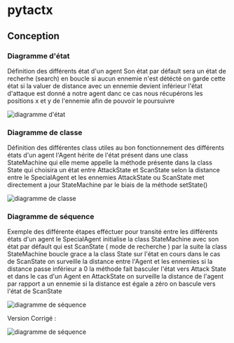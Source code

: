 # pytactx

## Conception
### Diagramme d'état
<p>Définition des différents état d'un agent Son état par défault sera un état de recherhe (search) en boucle si aucun ennemie n'est détécté on garde cette état si la valuer de distance avec un ennemie devient inférieur l'état d'attaque est donné a notre agent danc ce cas nous récupérons les positions x et y de l'ennemie afin de pouvoir le poursuivre </p>
<img src="https://mermaid.ink/img/pako:eNpFUMsKwkAM_JWQo1gRj4UWBD166tH1EHaDLbKprKm4iP_udtdHLhlmhiGTJ9rRMdZ4U1LeDXQO5Kv7xgikOS5OUFUtdEzB9oUrONNbVbIXqIHOLLpyQwoRy9DCung_hn_Ez_uApoHHXoR9BGOExOWVxTiLsYglCJfoOXgaXDr1OXMGtWfPBusEHYWLQSOv5KNJxy6KxVrDxEucru7f7EuyG3QMh1I9f-D1BnrwVW0?type=png)](https://mermaid.live/edit#pako:eNpFUMsKwkAM_JWQo1gRj4UWBD166tH1EHaDLbKprKm4iP_udtdHLhlmhiGTJ9rRMdZ4U1LeDXQO5Kv7xgikOS5OUFUtdEzB9oUrONNbVbIXqIHOLLpyQwoRy9DCung_hn_Ez_uApoHHXoR9BGOExOWVxTiLsYglCJfoOXgaXDr1OXMGtWfPBusEHYWLQSOv5KNJxy6KxVrDxEucru7f7EuyG3QMh1I9f-D1BnrwVW0)" alt="diagramme d'état" />


### Diagramme de classe
<p>Définition des différentes class utiles au bon fonctionnement des différents états d'un agent l'Agent hérite de l'état présent dans une class StateMachine qui elle meme appelle la méthode présente dans la class State qui choisira un état entre AttackState et ScanState selon la distance entre le SpecialAgent et les ennemies AttackState ou ScanState met directement a jour StateMachine par le biais de la méthode setState()</p>
<img src="https://mermaid.ink/img/pako:eNqNUTFuwzAM_IrAqUHiDwhZDHTN5FULQTGOEFsKJHoI0vy9smwYSpsC1SLi7kjegQ-gYBk00IApfTrsI47Gq_w6QWF1_Goa1YogXQvwi-sI_R_MXJ6QLs7X5IqsmhuTw6Ht2Uul0WpvQ0vigv_YGb8wxWLt5bHg6lU8A8-6Y3P4X33lcmtRqkklGpJMOFSJ3w4sYGIpuvdbquTVln3_swkOMHIc0dl8pqI0IBce2YDOpcV4NWD8rMNJQnf3BFrixAeYbjZPWq8K-oxDyihbJyGe1rvP3_MbfxGjjA?type=png)](https://mermaid.live/edit#pako:eNqNUTFuwzAM_IrAqUHiDwhZDHTN5FULQTGOEFsKJHoI0vy9smwYSpsC1SLi7kjegQ-gYBk00IApfTrsI47Gq_w6QWF1_Goa1YogXQvwi-sI_R_MXJ6QLs7X5IqsmhuTw6Ht2Uul0WpvQ0vigv_YGb8wxWLt5bHg6lU8A8-6Y3P4X33lcmtRqkklGpJMOFSJ3w4sYGIpuvdbquTVln3_swkOMHIc0dl8pqI0IBce2YDOpcV4NWD8rMNJQnf3BFrixAeYbjZPWq8K-oxDyihbJyGe1rvP3_MbfxGjjA)" alt="diagramme de classe">

### Diagramme de séquence
<p>Exemple des différente étapes efféctuer pour transité entre les différents états d'un agent le SpecialAgent initialise la class StateMachine avec son état par défault qui est ScanState ( mode de recherche ) par la suite la class StateMachine boucle grace a la class State sur l'état en cours dans le cas de ScanState on surveille la distance entre l'Agent et les ennemies si la distance passe inférieur a 0 la méthode fait basculer l'état vers Attack State et dans le cas d'un Agent en AttackState on surveille la distance de l'agent par rapport a un ennemie si la distance est égale a zéro on bascule vers l'état de ScanState</p>
<img src="https://mermaid.ink/img/pako:eNqNkcFuwjAMhl-l8gkEfYEckCpx5dRrLpbjtRGtA6lzQIh3X5ZSqduYRk6R_fnTn_gOFByDgYmviYX46LGLOFqp8mkvTB6HpmPR-nDYtYrKJ6TeC5tqYi2FTUso5bZ9jq2wOs_Va4-p3nG70JD6IJtXyoVeYUiacPgVoqBLuhfWpTWn_JaAepSO5wdOmfupbVSRzn-IV81_1FjILexh5Diid3kX9y-JBe15ZAv5w8BhPFuw8sgcJg3tTQiMxsR7SBeXRc-9gfnAYcpVdl5DPM3LLTt-fALjsqXc?type=png)](https://mermaid.live/edit#pako:eNqNkcFuwjAMhl-l8gkEfYEckCpx5dRrLpbjtRGtA6lzQIh3X5ZSqduYRk6R_fnTn_gOFByDgYmviYX46LGLOFqp8mkvTB6HpmPR-nDYtYrKJ6TeC5tqYi2FTUso5bZ9jq2wOs_Va4-p3nG70JD6IJtXyoVeYUiacPgVoqBLuhfWpTWn_JaAepSO5wdOmfupbVSRzn-IV81_1FjILexh5Diid3kX9y-JBe15ZAv5w8BhPFuw8sgcJg3tTQiMxsR7SBeXRc-9gfnAYcpVdl5DPM3LLTt-fALjsqXc)" alt="diagramme de séquence">



<p>Version Corrigé :</p>
<img src="https://mermaid.ink/img/pako:eNrdlc1uozAQx1_F8qWJ2vAAHCoh7WUPPUV7Q6qmZkiswsDa40pV1Qfqc_TF1sQsMTG0VY_lAswXM_-fjV-k6iqUubT41yEp_KXhYKAtSfirB8Na6R6IRQuasv45dex7VBqa4oDEqXfFvGdgvAN11IQr3gWzAlpxFcygHkdncI8N73a3t9dxj7n4TZaBvIF1Rwv9x5ZT-mLeRwnxeOc8NAtzx5YhdzfvFZiNfnAsatuKCgV8-at7DEkg3t-8Q2jS7MOFxabO7u-9K7PIp5zNpOwmy7Ltdrmz6ylqPtKcyvR6bilVQDxpENb1aDZbUQFZoTofYpxidGnJi0F3I1qvTl2j4sDDi9Nc6fAhDEVjsdK2JqWKqAoodtCEJn1FO-OVLqz_lIZb5vpqkHCUL-IyIxr07-jPLPoTmBG0qivU0OpmFVPQfEwpzgMtp16iTYLmyp0DDR7ADBppgUTYahS9eX-zfoLB1jkt1BHo4KFXV6c1-DmKaUVGGzpek8P1cylEQ6ccImca_F0Wl0VXaCT_h5LkjWzReAqVPz1ehmql5CO2WMrcP1ZgHktZ0quPA8fd_pmUzP0OxxsZCI0njcxraKy3YqW5M3fhODqdSq__AOj8Q38?type=png)](https://mermaid.live/edit#pako:eNrdlc1uozAQx1_F8qWJ2vAAHCoh7WUPPUV7Q6qmZkiswsDa40pV1Qfqc_TF1sQsMTG0VY_lAswXM_-fjV-k6iqUubT41yEp_KXhYKAtSfirB8Na6R6IRQuasv45dex7VBqa4oDEqXfFvGdgvAN11IQr3gWzAlpxFcygHkdncI8N73a3t9dxj7n4TZaBvIF1Rwv9x5ZT-mLeRwnxeOc8NAtzx5YhdzfvFZiNfnAsatuKCgV8-at7DEkg3t-8Q2jS7MOFxabO7u-9K7PIp5zNpOwmy7Ltdrmz6ylqPtKcyvR6bilVQDxpENb1aDZbUQFZoTofYpxidGnJi0F3I1qvTl2j4sDDi9Nc6fAhDEVjsdK2JqWKqAoodtCEJn1FO-OVLqz_lIZb5vpqkHCUL-IyIxr07-jPLPoTmBG0qivU0OpmFVPQfEwpzgMtp16iTYLmyp0DDR7ADBppgUTYahS9eX-zfoLB1jkt1BHo4KFXV6c1-DmKaUVGGzpek8P1cylEQ6ccImca_F0Wl0VXaCT_h5LkjWzReAqVPz1ehmql5CO2WMrcP1ZgHktZ0quPA8fd_pmUzP0OxxsZCI0njcxraKy3YqW5M3fhODqdSq__AOj8Q38)" alt="diagramme de séquence">